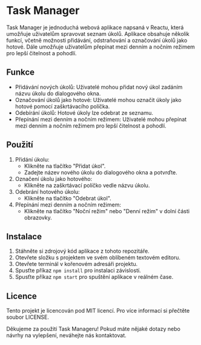 # Task Manager

Task Manager je jednoduchá webová aplikace napsaná v Reactu, která umožňuje uživatelům spravovat seznam úkolů. Aplikace obsahuje několik funkcí, včetně možnosti přidávání, odstraňování a označování úkolů jako hotové. Dále umožňuje uživatelům přepínat mezi denním a nočním režimem pro lepší čitelnost a pohodlí.

## Funkce
- Přidávání nových úkolů: Uživatelé mohou přidat nový úkol zadáním názvu úkolu do dialogového okna.
- Označování úkolů jako hotové: Uživatelé mohou označit úkoly jako hotové pomocí zaškrtávacího políčka.
- Odebírání úkolů: Hotové úkoly lze odebrat ze seznamu.
- Přepínání mezi denním a nočním režimem: Uživatelé mohou přepínat mezi denním a nočním režimem pro lepší čitelnost a pohodlí.

## Použití
1. Přidání úkolu:
   - Klikněte na tlačítko "Přidat úkol".
   - Zadejte název nového úkolu do dialogového okna a potvrďte.
2. Označení úkolu jako hotového:
   - Klikněte na zaškrtávací políčko vedle názvu úkolu.
3. Odebrání hotového úkolu:
   - Klikněte na tlačítko "Odebrat úkol".
4. Přepínání mezi denním a nočním režimem:
   - Klikněte na tlačítko "Noční režim" nebo "Denní režim" v dolní části obrazovky.

## Instalace
1. Stáhněte si zdrojový kód aplikace z tohoto repozitáře.
2. Otevřete složku s projektem ve svém oblíbeném textovém editoru.
3. Otevřete terminál v kořenovém adresáři projektu.
4. Spusťte příkaz `npm install` pro instalaci závislostí.
5. Spusťte příkaz `npm start` pro spuštění aplikace v reálném čase.

## Licence
Tento projekt je licencován pod MIT licencí. Pro více informací si přečtěte soubor LICENSE.

Děkujeme za použití Task Manageru! Pokud máte nějaké dotazy nebo návrhy na vylepšení, neváhejte nás kontaktovat.
